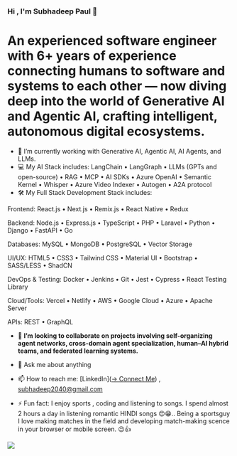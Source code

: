 ### Hi , I'm Subhadeep Paul 👋 
# An experienced software engineer with 6+ years of experience connecting humans to software and systems to each other — now diving deep into the world of Generative AI and Agentic AI, crafting intelligent, autonomous digital ecosystems. 


- 🔭 I’m currently working with Generative AI, Agentic AI, AI Agents, and LLMs.
- 💻 My AI Stack includes: LangChain • LangGraph • LLMs (GPTs and open-source) • RAG • MCP • AI SDKs • Azure OpenAI • Semantic Kernel • Whisper • Azure Video Indexer • Autogen • A2A protocol
- 🛠️ My Full Stack Development Stack includes:

Frontend: React.js • Next.js • Remix.js • React Native • Redux 

Backend: Node.js • Express.js • TypeScript • PHP • Laravel • Python • Django • FastAPI • Go

Databases: MySQL • MongoDB • PostgreSQL • Vector Storage

UI/UX: HTML5 • CSS3 • Tailwind CSS • Material UI • Bootstrap • SASS/LESS • ShadCN

DevOps & Testing: Docker • Jenkins • Git • Jest • Cypress • React Testing Library

Cloud/Tools: Vercel • Netlify • AWS • Google Cloud • Azure • Apache Server

APIs: REST • GraphQL


- 👯 **I’m looking to collaborate on projects involving self-organizing agent networks, cross-domain agent specialization, human–AI hybrid teams, and federated learning systems.**

- 💬 Ask me about anything 
- 📫 How to reach me:  [LinkedIn]([-> Connect Me](https://www.linkedin.com/in/subhadeep1996/))  , subhadeep2040@gmail.com
- ⚡ Fun fact: I enjoy  sports , coding and listening to songs. I spend almost 2 hours a day  in listening romantic HINDI songs 😍😁..
Being a sportsguy I love making matches in the field and developing match-making scence in your browser or mobile screen. 😉👍

<img src="https://github-readme-stats.vercel.app/api?username=SUBHADEEP96&&show_icons=true&title_color=ffffff&icon_color=ffffff&text_color=daf7dc&bg_color=1565c0" align="center">

